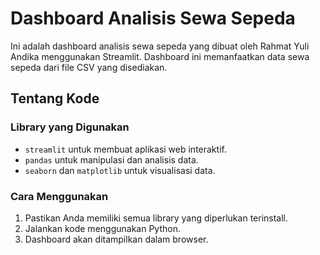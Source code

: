 # Dashboard Analisis Sewa Sepeda

Ini adalah dashboard analisis sewa sepeda yang dibuat oleh Rahmat Yuli Andika menggunakan Streamlit. Dashboard ini memanfaatkan data sewa sepeda dari file CSV yang disediakan.

## Tentang Kode

### Library yang Digunakan
- `streamlit` untuk membuat aplikasi web interaktif.
- `pandas` untuk manipulasi dan analisis data.
- `seaborn` dan `matplotlib` untuk visualisasi data.

### Cara Menggunakan
1. Pastikan Anda memiliki semua library yang diperlukan terinstall.
2. Jalankan kode menggunakan Python.
3. Dashboard akan ditampilkan dalam browser.
